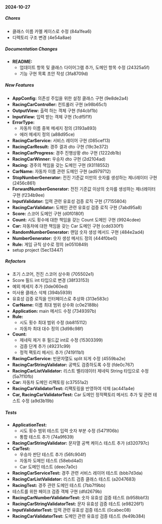 #### 2024-10-27

##### Chores

*  클래스 이름 카멜 케이스로 수정 (84a1fea6)
*  디렉토리 구조 변경 (4e54a8ae)

##### Documentation Changes

* **README:**
  *  업데이트 항목 및 클래스 다이어그램 추가, 도메인 항목 수정 (24325a5f)
  *  기능 구현 목록 초안 작성 (3fa8709d)

##### New Features

* **AppConfig:**  의존성 주입을 위한 설정 클래스 구현 (9e8de2a4)
* **RacingCarController:**  컨트롤러 구현 (e98b65c1)
* **OutputView:**  출력 하는 객체 구현 (fd4cbf1b)
* **InputView:**  입력 받는 객체 구현 (1cdf5f1f)
* **ErrorType:**
  *  자동차 이름 중복 메세지 정의 (3193a893)
  *  에러 메세지 정의 (a88d95ce)
* **RacingCarService:**  서비스 레이어 구현 (085cef13)
* **RacingCarResult:**  경주 결과 dto 구현 (19c3e372)
* **RacingCarProgress:**  경주 진행상황 dto 구현 (1222db1b)
* **RacingCarWinner:**  우승자 dto 구현 (2d2104ad)
* **Racing:**  경주의 책임을 갖는 도메인 구현 (93118552)
* **CarName:**  자동차 이름 관련 도메인 구현 (ad979712)
* **StopNumberGenerator:**  전진 기준값 미만의 숫자를 생성하는 제너레이터 구현 (2456c861)
* **ForwardNumberGenerator:**  전진 기준값 이상의 숫자를 생성하는 제너레이터 구현 (f234b9ee)
* **InputValidator:**  입력 관련 유효성 검증 로직 구현 (77155804)
* **RacingCarValidator:**  도메인 관련 유효성 검증 로직 구현 (7abd95a8)
* **Score:**  스코어 도메인 구현 (d0f0180f)
* **Count:**  시도 횟수에 대한 책임을 갖는 Count 도메인 구현 (9924cdee)
* **Car:**  자동차에 대한 책임을 갖는 Car 도메인 구현 (cdd330f1)
* **RandomNumberGenerator:**  랜덤 숫자 생성 메서드 구현 (484e2ad4)
* **NumberGenerator:**  숫자 생성 메서드 정의 (444f0be0)
* **Rule:**  게임 규칙 상수로 정의 (e0510849)
*  setup project (5ec13447)

##### Refactors

*  초기 스코어, 전진 스코어 상수화 (705502e1)
*  Score 필드 int 타입으로 변경 (38f33153)
*  예외 메세지 추가 (0de060ed)
*  미사용 클래스 삭제 (394b5939)
*  유효성 검증 로직을 인터페이스로 추상화 (313e583c)
* **CarName:**  이름 최대 범위 상수화 (c0e2188b)
* **Application:**  main 메서드 수정 (7349397b)
* **Rule:**
  *  시도 횟수 최대 범위 수정 (bb815112)
  *  자동차 최대 대수 정의 (3d98c98f)
* **Count:**
  *  제네릭 제거 후 필드값 int로 수정 (15303399)
  *  검증 단계 추가 (49231c99)
  *  정적 팩토리 메서드 추가 (741911b1)
* **RacingCarService:**  빈문자열도 split 되게 수정 (4559ba2e)
* **RacingCarStringValidator:**  공백도 검증하도록 수정 (fde0c767)
* **RacingCarListValidator:**  리스트 벨리데이터 제네릭 String 타입으로 수정 (5a7f10fb)
* **Car:**  자동차 도메인 리팩토링 (c37551a2)
* **RacingCarValidatorTest:**  리팩토링을 반영하여 삭제 (ac441a4e)
* **Car, RacingCarValidatorTest:**  Car 도메인 정적팩토리 메서드 추가 및 관련 테스트 수정 (a9d3b19b)

##### Tests

* **ApplicationTest:**
  *  시도 횟수 범위 테스트 입력 숫자 부분 수정 (5471f06b)
  *  통합 테스트 추가 (74a9f639)
* **RacingCarStringValidator:**  문자열 공백 케이스 테스트 추가 (d320797c)
* **CarTest:**
  *  우승자 판단 테스트 추가 (56fc904f)
  *  자동차 도메인 테스트 (58ebd4a0)
  *  Car 도메인 테스트 (deec7a0c)
* **RacingCarServiceTest:**  경주 관련 서비스 레이어 테스트 (bbb7d3da)
* **RacingCarListValidator:**  리스트 검증 클래스 테스트 (a2047683)
* **RacingTest:**  경주 관련 도메인 테스트 (7bb7f9bb)
*  테스트를 위한 페이크 검증 객체 구현 (dfd2679b)
* **RacingCarNumberValidatorTest:**  숫자 유효성 검증 테스트 (b958bbf3)
* **RacingCarStringValidatorTest:**  문자 유효성 검증 테스트 (e98226f1)
* **InputValidatorTest:**  입력 관련 유효성 검증 테스트 (0cabec08)
* **RacingCarValidatorTest:**  도메인 관련 유효성 검증 테스트 (fe49b384)

